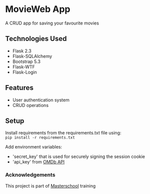 # MovieWeb App

A CRUD app for saving your favourite movies

## Technologies Used

- Flask 2.3
- Flask-SQLAlchemy
- Bootstrap 5.3
- Flask-WTF
- Flask-Login

## Features

- User authentication system
- CRUD operations

## Setup

Install requirements from the requirements.txt file using:  
`pip install -r requirements.txt` 


Add environment variables:  
- 'secret_key' that is used for securely signing the session cookie  
- 'api_key' from [OMDb API](https://www.omdbapi.com/)

### Acknowledgements
This project is part of [Masterschool](https://www.masterschool.com/) training